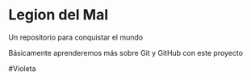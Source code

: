 # Legion del Mal
Un repositorio para conquistar el mundo

Básicamente aprenderemos más sobre Git y GitHub con este proyecto


#Violeta
